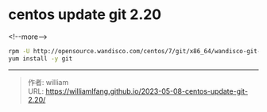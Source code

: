 # centos update git 2.20




&lt;!--more--&gt;


```bash
rpm -U http://opensource.wandisco.com/centos/7/git/x86_64/wandisco-git-release-7-2.noarch.rpm
yum install -y git
```


---

> 作者: william  
> URL: https://williamlfang.github.io/2023-05-08-centos-update-git-2.20/  

